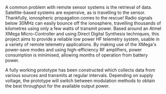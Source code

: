 A common problem with remote sensor systems is the retrieval of data. Satellite-based systems are expensive, as is travelling to the sensor. Thankfully, ionospheric propagation comes to the rescue! Radio signals below 30MHz can easily bounce off the ionosphere, travelling thousands of kilometres using only a few watts of transmit power.
Based around an Atmel XMega Micro-Controller and using Direct Digital Synthesis techniques, this project aims to provide a reliable low power HF telemetry system, usable in a variety of remote telemetry applications.
By making use of the XMega's power-save modes and using high-efficiency RF amplifiers, power consumption is minimised, allowing months of operation from battery power.

A fully working prototype has been constructed which collects data from various sources and transmits at regular intervals. Depending on supply voltage, the prototype will switch between modulation methods to obtain the best throughput for the available output power.